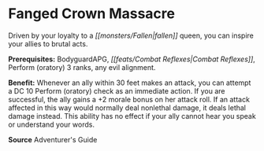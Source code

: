 ﻿---
cssclass: [feats]

---
# Fanged Crown Massacre

Driven by your loyalty to a _[[monsters/Fallen|fallen]]_ queen, you can inspire your allies to brutal acts.

**Prerequisites:** BodyguardAPG, _[[feats/Combat Reflexes|Combat Reflexes]]_, Perform (oratory) 3 ranks, any evil alignment.

**Benefit:** Whenever an ally within 30 feet makes an attack, you can attempt a DC 10 Perform (oratory) check as an immediate action. If you are successful, the ally gains a +2 morale bonus on her attack roll. If an attack affected in this way would normally deal nonlethal damage, it deals lethal damage instead. This ability has no effect if your ally cannot hear you speak or understand your words.

**Source** Adventurer's Guide